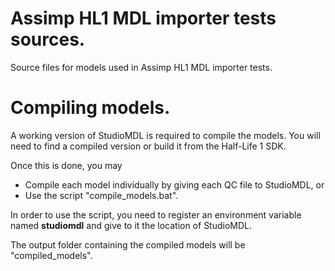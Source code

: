 # Assimp HL1 MDL importer tests sources.
 Source files for models used in Assimp HL1 MDL importer tests.

 # Compiling models.
 
 A working version of StudioMDL is required to compile the models. You will need to find a compiled version or build it from the Half-Life 1 SDK.
 
 Once this is done, you may 
 
 * Compile each model individually by giving each  QC file to StudioMDL, or 
 * Use the script "compile_models.bat". 
 
 In order to use the script, you need to register an environment variable named **studiomdl** and give to it the location of StudioMDL.
 
 The output folder containing the compiled models will be "compiled_models".
